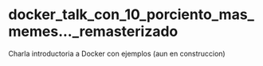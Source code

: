 docker_talk_con_10_porciento_mas_memes..._remasterizado
=======================================================

Charla introductoria a Docker con ejemplos (aun en construccion)
